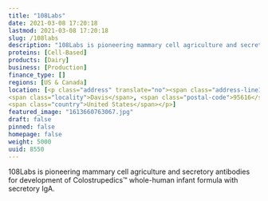```yaml
---
title: "108Labs"
date: 2021-03-08 17:20:18
lastmod: 2021-03-08 17:20:18
slug: /108labs
description: "108Labs is pioneering mammary cell agriculture and secretory antibodies for development of Colostrupedics™ whole-human infant formula with secretory IgA."
proteins: [Cell-Based]
products: [Dairy]
business: [Production]
finance_type: []
regions: [US & Canada]
location: [<p class="address" translate="no"><span class="address-line1">3rd Street</span><br>
<span class="locality">Davis</span>, <span class="postal-code">95616</span><br>
<span class="country">United States</span></p>]
featured_image: "1613660763067.jpg"
draft: false
pinned: false
homepage: false
weight: 5000
uuid: 8550
---
```

<p>108Labs is pioneering mammary cell agriculture and secretory antibodies for development of Colostrupedics™ whole-human infant formula with secretory IgA.</p>
